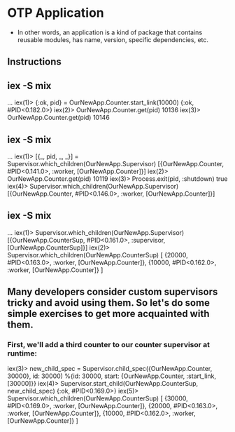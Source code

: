 # OTP Application
- In other words, an application is a kind of package that contains reusable modules, has name, version, specific dependencies, etc.

## Instructions 

## iex -S mix
...
iex(1)> {:ok, pid} = OurNewApp.Counter.start_link(10000)
{:ok, #PID<0.182.0>}
iex(2)> OurNewApp.Counter.get(pid)
10136
iex(3)> OurNewApp.Counter.get(pid)
10146

## iex -S mix
...
iex(1)> [{_, pid, _, _}] = Supervisor.which_children(OurNewApp.Supervisor)
[{OurNewApp.Counter, #PID<0.141.0>, :worker, [OurNewApp.Counter]}]
iex(2)> OurNewApp.Counter.get(pid)
10119
iex(3)> Process.exit(pid, :shutdown)
true
iex(4)> Supervisor.which_children(OurNewApp.Supervisor)
[{OurNewApp.Counter, #PID<0.146.0>, :worker, [OurNewApp.Counter]}]

## iex -S mix
...
iex(1)> Supervisor.which_children(OurNewApp.Supervisor)
[{OurNewApp.CounterSup, #PID<0.161.0>, :supervisor, [OurNewApp.CounterSup]}]
iex(2)> Supervisor.which_children(OurNewApp.CounterSup)
[
  {20000, #PID<0.163.0>, :worker, [OurNewApp.Counter]},
  {10000, #PID<0.162.0>, :worker, [OurNewApp.Counter]}
]

## Many developers consider custom supervisors tricky and avoid using them. So let's do some simple exercises to get more acquainted with them.

### First, we'll add a third counter to our counter supervisor at runtime:
iex(3)> new_child_spec = Supervisor.child_spec({OurNewApp.Counter, 30000}, id: 30000)
%{id: 30000, start: {OurNewApp.Counter, :start_link, [30000]}}
iex(4)> Supervisor.start_child(OurNewApp.CounterSup, new_child_spec)
{:ok, #PID<0.169.0>}
iex(5)> Supervisor.which_children(OurNewApp.CounterSup)
[
  {30000, #PID<0.169.0>, :worker, [OurNewApp.Counter]},
  {20000, #PID<0.163.0>, :worker, [OurNewApp.Counter]},
  {10000, #PID<0.162.0>, :worker, [OurNewApp.Counter]}
]
